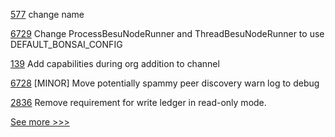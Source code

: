 
[577](https://github.com/hyperledger-labs/SmartBFT/pull/577) change name

[6729](https://github.com/hyperledger/besu/pull/6729) Change ProcessBesuNodeRunner and ThreadBesuNodeRunner to use DEFAULT_BONSAI_CONFIG

[139](https://github.com/hyperledger-labs/hlf-connector/pull/139) Add capabilities during org addition to channel 

[6728](https://github.com/hyperledger/besu/pull/6728) [MINOR] Move potentially spammy peer discovery warn log to debug

[2836](https://github.com/hyperledger/aries-cloudagent-python/pull/2836) Remove requirement for write ledger in read-only mode.


[See more >>>](https://start-here.hyperledger.org/pull-requests)
